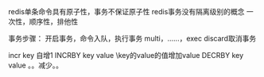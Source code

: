 redis单条命令具有原子性，事务不保证原子性
redis事务没有隔离级别的概念
一次性，顺序性，排他性

事务步骤：
    开启事务，命令入队，执行事务
    multi，......，exec
    discard取消事务


incr key 自增1
INCRBY key value \key的value的值增加value
DECRBY key value 。。减少。。